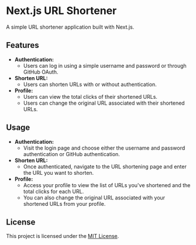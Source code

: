 # Next.js URL Shortener

A simple URL shortener application built with Next.js.

## Features

- **Authentication:**
  - Users can log in using a simple username and password or through GitHub OAuth.
- **Shorten URL:**
  - Users can shorten URLs with or without authentication.
- **Profile:**
  - Users can view the total clicks of their shortened URLs.
  - Users can change the original URL associated with their shortened URLs.

## Usage

- **Authentication:**
  - Visit the login page and choose either the username and password authentication or GitHub authentication.
- **Shorten URL:**
  - Once authenticated, navigate to the URL shortening page and enter the URL you want to shorten.
- **Profile:**
  - Access your profile to view the list of URLs you've shortened and the total clicks for each URL.
  - You can also change the original URL associated with your shortened URLs from your profile.

## License

This project is licensed under the [MIT License](LICENSE).
